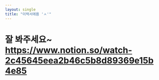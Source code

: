 ```yaml
---
layout: single
title: "이력서에욤 'ㅅ'"
---
```


# 잘 봐주세요~ https://www.notion.so/watch-2c45645eea2b46c5b8d89369e15b4e85
